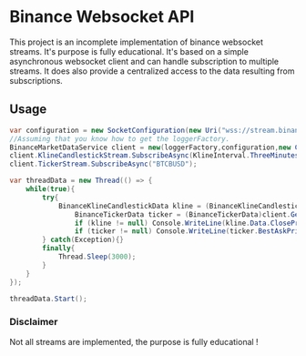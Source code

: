 # Binance Websocket API
This project is an incomplete implementation of binance websocket streams. It's purpose is fully educational.
It's based on a simple asynchronous websocket client and can handle subscription to multiple streams.
It does also provide a centralized access to the data resulting from subscriptions.

## Usage 
```C#
var configuration = new SocketConfiguration(new Uri("wss://stream.binance.com/stream"), true);
//Assuming that you know how to get the loggerFactory.
BinanceMarketDataService client = new(loggerFactory,configuration,new CancellationTokenSource());
client.KlineCandlestickStream.SubscribeAsync(KlineInterval.ThreeMinutes, "BTCBUSD");
client.TickerStream.SubscribeAsync("BTCBUSD");

var threadData = new Thread(() => {
    while(true){
        try{
            BinanceKlineCandlestickData kline = (BinanceKlineCandlestickData)client.GetStreamData(BinanceEventType.Kline,"BTCBUSD");
                BinanceTickerData ticker = (BinanceTickerData)client.GetStreamData(BinanceEventType.TwentyFourHourTicker, "BTCBUSD");
                if (kline != null) Console.WriteLine(kline.Data.ClosePrice);
                if (ticker != null) Console.WriteLine(ticker.BestAskPrice);
        } catch(Exception){}
        finally{
            Thread.Sleep(3000);
        }
    }
});

threadData.Start();
```

### Disclaimer 
Not all streams are implemented, the purpose is fully educational !
